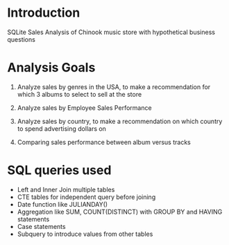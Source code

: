 # Introduction
SQLite Sales Analysis of Chinook music store with hypothetical business questions

# Analysis Goals
1) Analyze sales by genres in the USA, to make a recommendation for which 3 albums to select to sell at the store

2) Analyze sales by Employee Sales Performance

3) Analyze sales by country, to make a recommendation on which country to spend advertising dollars on

4) Comparing sales performance between album versus tracks

# SQL queries used
- Left and Inner Join multiple tables
- CTE tables for independent query before joining
- Date function like JULIANDAY()
- Aggregation like SUM, COUNT(DISTINCT) with GROUP BY and HAVING statements
- Case statements
- Subquery to introduce values from other tables
